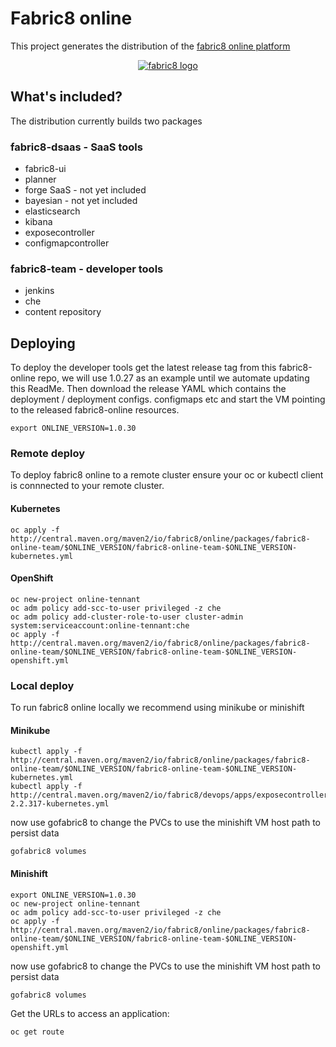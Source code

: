 # Fabric8 online

This project generates the distribution of the [fabric8 online platform](https://fabric8.io/)

 <p align="center">
   <a href="http://fabric8.io/">
    <img src="https://raw.githubusercontent.com/fabric8io/fabric8/master/docs/images/cover/cover_small.png" alt="fabric8 logo"/>
   </a>
 </p>

## What's included?

The distribution currently builds two packages

### fabric8-dsaas - SaaS tools 

  - fabric8-ui
  - planner
  - forge SaaS - not yet included
  - bayesian - not yet included
  - elasticsearch
  - kibana
  - exposecontroller
  - configmapcontroller

### fabric8-team - developer tools

  - jenkins
  - che
  - content repository

## Deploying

To deploy the developer tools get the latest release tag from this fabric8-online repo, we will use 1.0.27 as an example until we automate updating this ReadMe.  Then download the release YAML which contains the deployment / deployment configs. configmaps etc and start the VM pointing to the released fabric8-online resources.

```
export ONLINE_VERSION=1.0.30
```

### Remote deploy

To deploy fabric8 online to a remote cluster ensure your oc or kubectl client is connnected to your remote cluster.

#### Kubernetes

```
oc apply -f http://central.maven.org/maven2/io/fabric8/online/packages/fabric8-online-team/$ONLINE_VERSION/fabric8-online-team-$ONLINE_VERSION-kubernetes.yml
```

#### OpenShift

```
oc new-project online-tennant
oc adm policy add-scc-to-user privileged -z che
oc adm policy add-cluster-role-to-user cluster-admin system:serviceaccount:online-tennant:che
oc apply -f http://central.maven.org/maven2/io/fabric8/online/packages/fabric8-online-team/$ONLINE_VERSION/fabric8-online-team-$ONLINE_VERSION-openshift.yml
```

### Local deploy

To run fabric8 online locally we recommend using minikube or minishift

#### Minikube

```
kubectl apply -f http://central.maven.org/maven2/io/fabric8/online/packages/fabric8-online-team/$ONLINE_VERSION/fabric8-online-team-$ONLINE_VERSION-kubernetes.yml
kubectl apply -f http://central.maven.org/maven2/io/fabric8/devops/apps/exposecontroller/2.2.317/exposecontroller-2.2.317-kubernetes.yml
```
now use gofabric8 to change the PVCs to use the minishift VM host path to persist data

```
gofabric8 volumes
```
#### Minishift

```
export ONLINE_VERSION=1.0.30
oc new-project online-tennant
oc adm policy add-scc-to-user privileged -z che
oc apply -f http://central.maven.org/maven2/io/fabric8/online/packages/fabric8-online-team/$ONLINE_VERSION/fabric8-online-team-$ONLINE_VERSION-openshift.yml
```
now use gofabric8 to change the PVCs to use the minishift VM host path to persist data

```
gofabric8 volumes
```

Get the URLs to access an application:
```
oc get route
```
